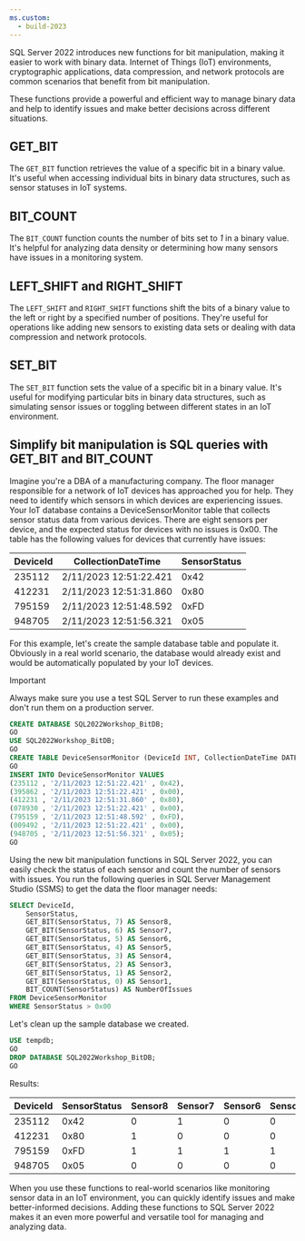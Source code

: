 ```yaml
---
ms.custom:
  - build-2023
---
```

SQL Server 2022 introduces new functions for bit manipulation, making it easier to work with binary data. Internet of Things (IoT) environments, cryptographic applications, data compression, and network protocols are common scenarios that benefit from bit manipulation.

These functions provide a powerful and efficient way to manage binary data and help to identify issues and make better decisions across different situations.

## GET_BIT

The `GET_BIT` function retrieves the value of a specific bit in a binary value. It's useful when accessing individual bits in binary data structures, such as sensor statuses in IoT systems.

## BIT_COUNT

The `BIT_COUNT` function counts the number of bits set to *1* in a binary value. It's helpful for analyzing data density or determining how many sensors have issues in a monitoring system.

## LEFT_SHIFT and RIGHT_SHIFT

The `LEFT_SHIFT` and `RIGHT_SHIFT` functions shift the bits of a binary value to the left or right by a specified number of positions. They're useful for operations like adding new sensors to existing data sets or dealing with data compression and network protocols.

## SET_BIT

The `SET_BIT` function sets the value of a specific bit in a binary value. It's useful for modifying particular bits in binary data structures, such as simulating sensor issues or toggling between different states in an IoT environment.

## Simplify bit manipulation is SQL queries with GET_BIT and BIT_COUNT

Imagine you're a DBA of a manufacturing company. The floor manager responsible for a network of IoT devices has approached you for help. They need to identify which sensors in which devices are experiencing issues. Your IoT database contains a DeviceSensorMonitor table that collects sensor status data from various devices. There are eight sensors per device, and the expected status for devices with no issues is 0x00. The table has the following values for devices that currently have issues:

DeviceId | CollectionDateTime | SensorStatus
---|---|---
235112 | 2/11/2023 12:51:22.421 | 0x42
412231 | 2/11/2023 12:51:31.860 | 0x80
795159 | 2/11/2023 12:51:48.592 | 0xFD
948705 | 2/11/2023 12:51:56.321 | 0x05

For this example, let's create the sample database table and populate it. Obviously in a real world scenario, the database would already exist and would be automatically populated by your IoT devices.

> [!IMPORTANT]
> Always make sure you use a test SQL Server to run these examples and don't run them on a production server.

```sql
CREATE DATABASE SQL2022Workshop_BitDB;
GO
USE SQL2022Workshop_BitDB;
GO
CREATE TABLE DeviceSensorMonitor (DeviceId INT, CollectionDateTime DATETIME, SensorStatus VARBINARY(2));
GO
INSERT INTO DeviceSensorMonitor VALUES
(235112 , '2/11/2023 12:51:22.421' , 0x42),
(395862 , '2/11/2023 12:51:22.421' , 0x00),
(412231 , '2/11/2023 12:51:31.860' , 0x80),
(078930 , '2/11/2023 12:51:22.421' , 0x00),
(795159 , '2/11/2023 12:51:48.592' , 0xFD),
(009492 , '2/11/2023 12:51:22.421' , 0x00),
(948705 , '2/11/2023 12:51:56.321' , 0x05);
GO
```

Using the new bit manipulation functions in SQL Server 2022, you can easily check the status of each sensor and count the number of sensors with issues. You run the following queries in SQL Server Management Studio (SSMS) to get the data the floor manager needs:

```sql
SELECT DeviceId,
	SensorStatus,
    GET_BIT(SensorStatus, 7) AS Sensor8,
    GET_BIT(SensorStatus, 6) AS Sensor7,
    GET_BIT(SensorStatus, 5) AS Sensor6,
    GET_BIT(SensorStatus, 4) AS Sensor5,
    GET_BIT(SensorStatus, 3) AS Sensor4,
    GET_BIT(SensorStatus, 2) AS Sensor3,
    GET_BIT(SensorStatus, 1) AS Sensor2,
    GET_BIT(SensorStatus, 0) AS Sensor1,
	BIT_COUNT(SensorStatus) AS NumberOfIssues
FROM DeviceSensorMonitor
WHERE SensorStatus > 0x00
```

Let's clean up the sample database we created.

```sql
USE tempdb;
GO
DROP DATABASE SQL2022Workshop_BitDB;
GO
```

Results:

DeviceId | SensorStatus | Sensor8 | Sensor7 | Sensor6 | Sensor5 | Sensor4 | Sensor3 | Sensor2 | Sensor1 | NumberOfIssues
---|---|---|---|---|---|---|---|---|---|---
235112 | 0x42 | 0 | 1 | 0 | 0 | 0 | 0 | 1 | 0 | 2
412231 | 0x80 | 1 | 0 | 0 | 0 | 0 | 0 | 0 | 0 | 1
795159 | 0xFD | 1 | 1 | 1 | 1 | 1 | 1 | 0 | 1 | 7
948705 | 0x05 | 0 | 0 | 0 | 0 | 0 | 1 | 0 | 1 | 2

When you use these functions to real-world scenarios like monitoring sensor data in an IoT environment, you can quickly identify issues and make better-informed decisions. Adding these functions to SQL Server 2022 makes it an even more powerful and versatile tool for managing and analyzing data.
